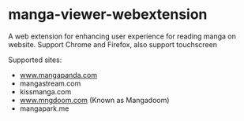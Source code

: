 # manga-viewer-webextension  
  
A web extension for enhancing user experience for reading manga on website. Support Chrome and Firefox, also support touchscreen  
  
Supported sites:  
* www.mangapanda.com  
* mangastream.com  
* kissmanga.com  
* www.mngdoom.com (Known as Mangadoom)  
* mangapark.me
